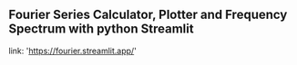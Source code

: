 ## Fourier Series Calculator, Plotter and Frequency Spectrum with python Streamlit

link: 'https://fourier.streamlit.app/'
